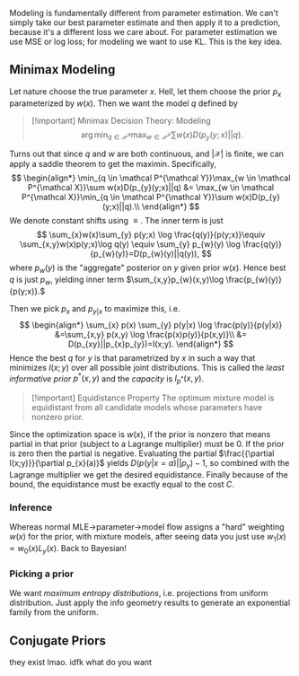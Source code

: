 Modeling is fundamentally different from parameter estimation. We can't simply take our best parameter estimate and then apply it to a prediction, because it's a different loss we care about. For parameter estimation we use MSE or log loss; for modeling we want to use KL. This is the key idea.
## Minimax Modeling
Let nature choose the true parameter $x$. Hell, let them choose the prior $p_{x}$ parameterized by $w(x).$ Then we want the model $q$ defined by
>[!important] Minimax Decision Theory: Modeling
> $$
> \arg \min_{q \in \mathcal P^{\mathcal Y}}\max_{w \in \mathcal P^{\mathcal X}}\sum w(x)D(p_{y}(y;x)||q).
> $$

Turns out that since $q$ and $w$ are both continuous, and $|\mathcal X|$ is finite, we can apply a saddle theorem to get the maximin. Specifically,
$$
\begin{align*}
\min_{q \in \mathcal P^{\mathcal Y}}\max_{w \in \mathcal P^{\mathcal X}}\sum w(x)D(p_{y}(y;x)||q)
&= 
\max_{w \in \mathcal P^{\mathcal X}}\min_{q \in \mathcal P^{\mathcal Y}}\sum w(x)D(p_{y}(y;x)||q).\\
\end{align*}
$$
We denote constant shifts using $\equiv.$ The inner term is just
$$
\sum_{x}w(x)\sum_{y} p(y;x) \log \frac{q(y)}{p(y;x)}\equiv \sum_{x,y}w(x)p(y;x)\log q(y) \equiv \sum_{y} p_{w}(y) \log \frac{q(y)}{p_{w}(y)}=D(p_{w}(y)||q(y)),
$$
where $p_{w}(y)$ is the "aggregate" posterior on $y$ given prior $w(x).$ Hence best $q$ is just $p_{w},$ yielding inner term $\sum_{x,y}p_{w}(x,y)\log \frac{p_{w}(y)}{p(y;x)}.$

Then we pick $p_{x}$ and $p_{y|x}$ to maximize this, i.e.
$$
\begin{align*}
\sum_{x} p(x) \sum_{y} p(y|x) \log \frac{p(y)}{p(y|x)}
&=\sum_{x,y} p(x,y) \log \frac{p(x)p(y)}{p(x,y)}\\
&= D(p_{xy}||p_{x}p_{y})=I(x;y).
\end{align*}
$$
Hence the best $q$ for $y$ is that parametrized by $x$ in such a way that minimizes $I(x;y)$ over all possible joint distributions. This is called the *least informative prior* $p^*(x,y)$ and the *capacity* is $I_{p^*}(x,y)$.

>[!important] Equidistance Property
> The optimum mixture model is equidistant from all candidate models whose parameters have nonzero prior.

Since the optimization space is $w(x),$ if the prior is nonzero that means partial in that prior (subject to a Lagrange multiplier) must be $0.$ If the prior is zero then the partial is negative. Evaluating the partial $\frac{{\partial I(x;y)}}{\partial p_{x}(a)}$ yields $D(p(y|x=a)||p_{y})-1,$ so combined with the Lagrange multiplier we get the desired equidistance. Finally because of the bound, the equidistance must be exactly equal to the cost $C.$
### Inference
Whereas normal MLE->parameter->model flow assigns a "hard" weighting $w(x)$ for the prior, with mixture models, after seeing data you just use $w_1(x) \propto w_{0}(x)L_{y}(x)$. Back to Bayesian!
### Picking a prior
We want *maximum entropy distributions*, i.e. projections from uniform distribution. Just apply the info geometry results to generate an exponential family from the uniform.
## Conjugate Priors
they exist lmao. idfk what do you want